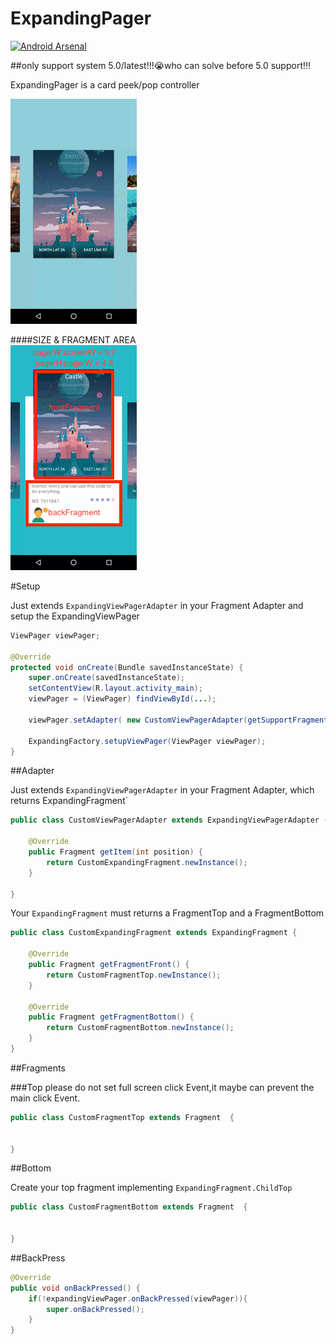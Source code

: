 # ExpandingPager
[![Android Arsenal](https://img.shields.io/badge/Android%20Arsenal-ExpandingPager-green.svg?style=true)](https://android-arsenal.com/details/1/3747)

##only support system 5.0/latest!!!😭who can solve before 5.0 support!!!

ExpandingPager is a card peek/pop controller

[![gif](img/ExpandingPager.gif)]()

####SIZE & FRAGMENT AREA  
![](img/size1.png)

#Setup

Just extends `ExpandingViewPagerAdapter` in your Fragment Adapter and setup the ExpandingViewPager

```java
ViewPager viewPager;

@Override
protected void onCreate(Bundle savedInstanceState) {
    super.onCreate(savedInstanceState);
    setContentView(R.layout.activity_main);
    viewPager = (ViewPager) findViewById(...);
     
    viewPager.setAdapter( new CustomViewPagerAdapter(getSupportFragmentManager()) );

    ExpandingFactory.setupViewPager(ViewPager viewPager);
}
```

##Adapter

Just extends `ExpandingViewPagerAdapter` in your Fragment Adapter, which returns ExpandingFragment`

```java
public class CustomViewPagerAdapter extends ExpandingViewPagerAdapter {

    @Override
    public Fragment getItem(int position) {
        return CustomExpandingFragment.newInstance();
    }

}
```

Your `ExpandingFragment` must returns a FragmentTop and a FragmentBottom 

```java
public class CustomExpandingFragment extends ExpandingFragment {

    @Override
    public Fragment getFragmentFront() {
        return CustomFragmentTop.newInstance();
    }

    @Override
    public Fragment getFragmentBottom() {
        return CustomFragmentBottom.newInstance();
    }
}

```

##Fragments

###Top
please do not set full screen click Event,it maybe can prevent the main click Event.
```java
public class CustomFragmentTop extends Fragment  {
    
  
}
```

##Bottom

Create your top fragment implementing `ExpandingFragment.ChildTop`

```java
public class CustomFragmentBottom extends Fragment  {
    

}
```

##BackPress


```java
@Override
public void onBackPressed() {
    if(!expandingViewPager.onBackPressed(viewPager)){
        super.onBackPressed();
    }
}
```
